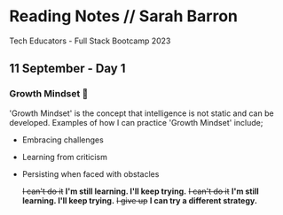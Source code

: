 # Reading Notes // Sarah Barron 
Tech Educators - Full Stack Bootcamp 2023

## 11 September - Day 1 
### Growth Mindset 🧠
'Growth Mindset' is the concept that intelligence is not static and can be developed. Examples of how I can practice 'Growth Mindset' include;
- Embracing challenges
- Learning from criticism
- Persisting when faced with obstacles

	~~I can't do it~~ **I'm still learning. I'll keep trying.**
	~~I can't do it~~ **I'm still learning. I'll keep trying.**
	~~I give up~~ **I can try a different strategy.**

